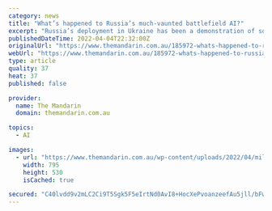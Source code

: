 ```yaml
---
category: news
title: "What’s happened to Russia’s much-vaunted battlefield AI?"
excerpt: "Russia’s deployment in Ukraine has been a demonstration of some of the limitations and vulnerabilities of AI-enabled systems."
publishedDateTime: 2022-04-04T22:32:00Z
originalUrl: "https://www.themandarin.com.au/185972-whats-happened-to-russias-much-vaunted-battlefield-ai/"
webUrl: "https://www.themandarin.com.au/185972-whats-happened-to-russias-much-vaunted-battlefield-ai/"
type: article
quality: 37
heat: 37
published: false

provider:
  name: The Mandarin
  domain: themandarin.com.au

topics:
  - AI

images:
  - url: "https://www.themandarin.com.au/wp-content/uploads/2022/04/military-AI.jpg"
    width: 795
    height: 530
    isCached: true

secured: "C40lvdd9v2mLC2Ci9T5Sgk5F5eIrtNd0AvI8+HocXePvoanzeefAu5jll/bFws/UkIOfpECIKkYDrjNbbfX4MWF8jlSAdfNAUvir7QVyLVZCY2qsY4C+w7K0xPVMKEnwICuwb3Zm3AhHw2o/IpELWeTpjY+G8mPmEHHCsSc7eNJZmwLBqVB3sK6lv5NnS0VyXOU3+ZzolOEC8YcUyeG8Su77xH4SoFQN04wwRgTfCsaN1MY+UwAezEeEtn02XE7z2npDjhKlAAq0LtAzcuVXbZJsuwkFi+t0yXprY8x273kTF3F3ae3g9V03aVmDxPDKte6dQQIEfAFBEEpjoPD27IlL+H9iu3MHtGPghQuUYp0=;6cnVkVevZ1P1sXCzFD9lsA=="
---
```


